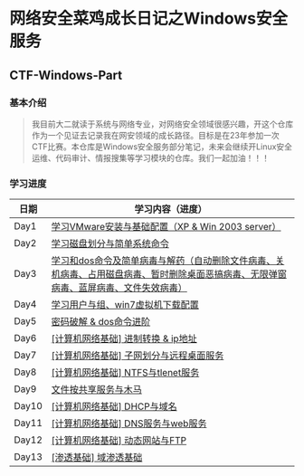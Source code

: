 # 网络安全菜鸡成长日记之Windows安全服务
## CTF-Windows-Part
### 基本介绍
> 我目前大二就读于系统与网络专业，对网络安全领域很感兴趣，开这个仓库作为一个见证去记录我在网安领域的成长路径。目标是在23年参加一次CTF比赛。本仓库是Windows安全服务部分笔记，未来会继续开Linux安全运维、代码审计、情报搜集等学习模块的仓库。我们一起加油！！！

### 学习进度
| 日期       | 学习内容（进度）                                                                            |
| ---------- | ------------------------------------------------------------------------------- |
| Day1       | [学习VMware安装与基础配置（XP & Win 2003 server）](https://github.com/AlphaXiao/CTF-Windows-Security/blob/main/Days/Day%201.md)                            |
| Day2       | [学习磁盘划分与简单系统命令](https://github.com/AlphaXiao/CTF-Windows-Security/blob/main/Days/Day%202.md)                            |
| Day3       | [学习和dos命令及简单病毒与解药（自动删除文件病毒、关机病毒、占用磁盘病毒、暂时删除桌面恶搞病毒、无限弹窗病毒、蓝屏病毒、文件失效病毒）](https://github.com/AlphaXiao/CTF-Windows-Security/blob/main/Days/Day%203.md)                            |
| Day4       | [学习用户与组、win7虚拟机下载配置](https://github.com/AlphaXiao/CTF-Windows-Security/blob/main/Days/Day%204.md)                            |
| Day5       | [密码破解 & dos命令进阶](https://github.com/AlphaXiao/CTF-Windows-Security/blob/main/Days/Day%205.md)                            |
| Day6       | [[计算机网络基础] 进制转换 & ip地址](https://github.com/AlphaXiao/CTF-Windows-Security/blob/main/Days/Day%206.md)   |
| Day7       | [[计算机网络基础] 子网划分与远程桌面服务](https://github.com/AlphaXiao/CTF-Windows-Security/blob/main/Days/Day%207.md)   |
| Day8       | [[计算机网络基础] NTFS与tlenet服务](https://github.com/AlphaXiao/CTF-Windows-Security/blob/main/Days/Day%208.md)   |
| Day9       | [文件按共享服务与木马](https://github.com/AlphaXiao/CTF-Windows-Security/blob/main/Days/Day%209.md)   |
| Day10       | [[计算机网络基础] DHCP与域名](https://github.com/AlphaXiao/CTF-Windows-Security/blob/main/Days/Day%2010.md)   |
| Day11       | [[计算机网络基础] DNS服务与web服务](https://github.com/AlphaXiao/CTF-Windows-Security/blob/main/Days/Day%2011.md)   |
| Day12       | [[计算机网络基础] 动态网站与FTP](https://github.com/AlphaXiao/CTF-Windows-Security/blob/main/Days/Day%2012.md)   |
| Day13       | [[渗透基础] 域渗透基础]()   |
